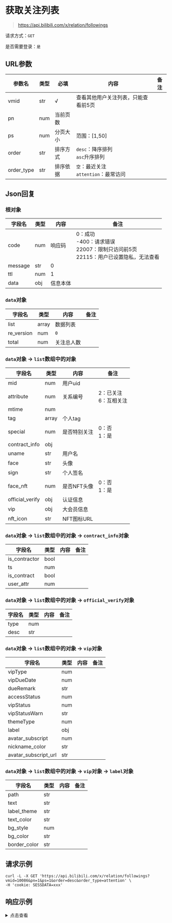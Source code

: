 # 获取关注列表

> https://api.bilibili.com/x/relation/followings

请求方式：`GET`

是否需要登录：`是`

## URL参数

| 参数名        | 类型  | 必填   | 内容                            | 备注  |
|------------|-----|------|-------------------------------|-----|
| vmid       | str | √    | 查看其他用户关注列表，只能查看前5页            |     |
| pn         | num | 当前页数 |                               |     |
| ps         | num | 分页大小 | 范围：[1,50]                     |     |
| order      | str | 排序方式 | `desc`：降序排列<br/>`asc`升序排列     |     |
| order_type | str | 排序依据 | `空`：最近关注<br/>`attention`：最常访问 |     |

## Json回复

### 根对象

| 字段名     | 类型  | 内容   | 备注                                                           |
|---------|-----|------|--------------------------------------------------------------|
| code    | num | 响应码  | 0：成功<br/>-400：请求错误<br/>22007：限制只访问前5页<br/>22115：用户已设置隐私，无法查看 |
| message | str | 0    |                                                              |
| ttl     | num | 1    |                                                              |
| data    | obj | 信息本体 |                                                              |

### `data`对象

| 字段名        | 类型    | 内容    | 备注  |
|------------|-------|-------|-----|
| list       | array | 数据列表  |     |
| re_version | num   | `0`   |     |
| total      | num   | 关注总人数 |     |

### `data`对象 -> `list`数组中的对象

| 字段名             | 类型    | 内容       | 备注               |
|-----------------|-------|----------|------------------|
| mid             | num   | 用户uid    |                  |
| attribute       | num   | 关系编号     | 2：已关注<br/>6：互相关注 |
| mtime           | num   |          |                  |
| tag             | array | 个人tag    |                  |
| special         | num   | 是否特别关注   | 0：否<br/>1：是      |
| contract_info   | obj   |          |                  |
| uname           | str   | 用户名      |                  |
| face            | str   | 头像       |                  |
| sign            | str   | 个人签名     |                  |
| face_nft        | num   | 是否NFT头像  | 0：否<br/>1：是      |
| official_verify | obj   | 认证信息     |                  |
| vip             | obj   | 大会员信息    |                  |
| nft_icon        | str   | NFT图标URL |                  |

### `data`对象 -> `list`数组中的对象 -> `contract_info`对象

| 字段名           | 类型   | 内容  | 备注  |
|---------------|------|-----|-----|
| is_contractor | bool |     |     |
| ts            | num  |     |     |
| is_contract   | bool |     |     |
| user_attr     | num  |     |     |

### `data`对象 -> `list`数组中的对象 -> `official_verify`对象

| 字段名  | 类型  | 内容  | 备注  |
|------|-----|-----|-----|
| type | num |     |     |
| desc | str |     |     |

### `data`对象 -> `list`数组中的对象 -> `vip`对象

| 字段名                  | 类型  | 内容  | 备注  |
|----------------------|-----|-----|-----|
| vipType              | num |     |     |
| vipDueDate           | num |     |     |
| dueRemark            | str |     |     |
| accessStatus         | num |     |     |
| vipStatus            | num |     |     |
| vipStatusWarn        | str |     |     |
| themeType            | num |     |     |
| label                | obj |     |     |
| avatar_subscript     | num |     |     |
| nickname_color       | str |     |     |
| avatar_subscript_url | str |     |     |

### `data`对象 -> `list`数组中的对象 -> `vip`对象 -> `label`对象

| 字段名          | 类型  | 内容  | 备注  |
|--------------|-----|-----|-----|
| path         | str |     |     |
| text         | str |     |     |
| label_theme  | str |     |     |
| text_color   | str |     |     |
| bg_style     | num |     |     |
| bg_color     | str |     |     |
| border_color | str |     |     |

## 请求示例

```shell
curl -L -X GET 'https://api.bilibili.com/x/relation/followings?vmid=10086&pn=1&ps=1&order=desc&order_type=attention' \
-H 'cookie: SESSDATA=xxx'
```

## 响应示例

<details>
<summary>点击查看</summary>

```json
{
  "code": 0,
  "message": "0",
  "ttl": 1,
  "data": {
    "list": [
      {
        "mid": 11783021,
        "attribute": 2,
        "mtime": 1642346614,
        "tag": [
          -10
        ],
        "special": 1,
        "contract_info": {
          "is_contractor": false,
          "ts": 0,
          "is_contract": false,
          "user_attr": 0
        },
        "uname": "哔哩哔哩番剧出差",
        "face": "http://i2.hdslb.com/bfs/face/9f10323503739e676857f06f5e4f5eb323e9f3f2.jpg",
        "sign": "",
        "face_nft": 0,
        "official_verify": {
          "type": 1,
          "desc": "哔哩哔哩番剧出差 官方账号"
        },
        "vip": {
          "vipType": 0,
          "vipDueDate": 0,
          "dueRemark": "",
          "accessStatus": 0,
          "vipStatus": 0,
          "vipStatusWarn": "",
          "themeType": 0,
          "label": {
            "path": "",
            "text": "",
            "label_theme": "",
            "text_color": "",
            "bg_style": 0,
            "bg_color": "",
            "border_color": ""
          },
          "avatar_subscript": 0,
          "nickname_color": "",
          "avatar_subscript_url": ""
        },
        "nft_icon": ""
      }
    ],
    "re_version": 0,
    "total": 1309
  }
}
```

</details>